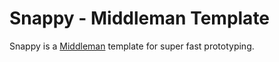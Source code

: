 # Snappy - Middleman Template #

Snappy is a [Middleman](http://middlemanapp.com/) template for super fast prototyping.
